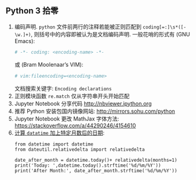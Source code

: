 ## Python 3 拾零

1. 编码声明. `python` 文件前两行的注释若能被正则匹配到
   `coding[=:]\s*([-\w.]+)`, 则括号中的内容即被认为是文档编码声明.
   一般花哨的形式有 (GNU Emacs):
   ```python
   # -*- coding: <encoding-name> -*-
   ```
   或 (Bram Moolenaar’s VIM):
   ```python
   # vim:fileencoding=<encoding-name>
   ```
   文档搜索关键字: `Encoding declarations`
1. 正则模块函数 `re.match` 仅从字符串开头开始匹配
1. Jupyter Notebook 分享代码 http://nbviewer.ipython.org
1. 推荐 Python 安装包国内镜像网站: http://mirrors.sohu.com/python
1. Jupyter Notebook 更改 MathJax 字体方法:
   https://stackoverflow.com/a/44290246/4154610
1. [计算 `datatime` 加上特定月数后的日期](https://stackoverflow.com/a/15155212/4154610):
   ```
   from datetime import datetime
   from dateutil.relativedelta import relativedelta

   date_after_month = datetime.today()+ relativedelta(months=1)
   print('Today: ',datetime.today().strftime('%d/%m/%Y'))
   print('After Month:', date_after_month.strftime('%d/%m/%Y'))
   ```
